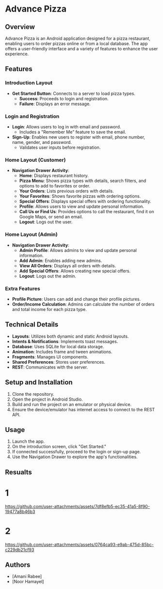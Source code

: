 # Advance Pizza

## Overview
Advance Pizza is an Android application designed for a pizza restaurant, enabling users to order pizzas online or from a local database. The app offers a user-friendly interface and a variety of features to enhance the user experience.

## Features

### Introduction Layout
- **Get Started Button**: Connects to a server to load pizza types.
  - **Success**: Proceeds to login and registration.
  - **Failure**: Displays an error message.

### Login and Registration
- **Login**: Allows users to log in with email and password.
  - Includes a "Remember Me" feature to save the email.
- **Sign-Up**: Enables new users to register with email, phone number, name, gender, and password.
  - Validates user inputs before registration.

### Home Layout (Customer)
- **Navigation Drawer Activity**:
  - **Home**: Displays restaurant history.
  - **Pizza Menu**: Shows pizza types with details, search filters, and options to add to favorites or order.
  - **Your Orders**: Lists previous orders with details.
  - **Your Favorites**: Shows favorite pizzas with ordering options.
  - **Special Offers**: Displays special offers with ordering functionality.
  - **Profile**: Allows users to view and update personal information.
  - **Call Us or Find Us**: Provides options to call the restaurant, find it on Google Maps, or send an email.
  - **Logout**: Logs out the user.

### Home Layout (Admin)
- **Navigation Drawer Activity**:
  - **Admin Profile**: Allows admins to view and update personal information.
  - **Add Admin**: Enables adding new admins.
  - **View All Orders**: Displays all orders with details.
  - **Add Special Offers**: Allows creating new special offers.
  - **Logout**: Logs out the admin.

### Extra Features
- **Profile Picture**: Users can add and change their profile pictures.
- **Order/Income Calculation**: Admins can calculate the number of orders and total income for each pizza type.

## Technical Details
- **Layouts**: Utilizes both dynamic and static Android layouts.
- **Intents & Notifications**: Implements toast messages.
- **Database**: Uses SQLite for local data storage.
- **Animation**: Includes frame and tween animations.
- **Fragments**: Manages UI components.
- **Shared Preferences**: Stores user preferences.
- **REST**: Communicates with the server.

## Setup and Installation
1. Clone the repository.
2. Open the project in Android Studio.
3. Build and run the project on an emulator or physical device.
4. Ensure the device/emulator has internet access to connect to the REST API.

## Usage
1. Launch the app.
2. On the introduction screen, click "Get Started."
3. If connected successfully, proceed to the login or sign-up page.
4. Use the Navigation Drawer to explore the app's functionalities.
   
## Resualts 
# 1
 https://github.com/user-attachments/assets/7df8efb5-ec35-41a5-8f90-19477a8b46b3
# 2 
 https://github.com/user-attachments/assets/0764ca93-e9ab-475d-85bc-c229db21cf93





## Authors
- [Amani Rabee]
- [Noor Hamayel]



